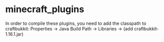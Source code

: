 # minecraft_plugins

In order to compile these plugins, you need to add the classpath to craftbukkit:
Properties -> Java Build Path -> Libraries -> (add craftbukkit-1.16.1.jar)
